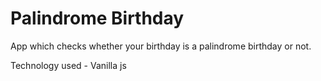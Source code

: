 <h1>Palindrome Birthday</h1>
App which checks whether your birthday is a palindrome birthday or not.

Technology used - Vanilla js